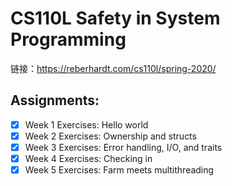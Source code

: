 # CS110L Safety in System Programming
链接：https://reberhardt.com/cs110l/spring-2020/

## Assignments:
- [x] Week 1 Exercises: Hello world
- [x] Week 2 Exercises: Ownership and structs
- [X] Week 3 Exercises: Error handling, I/O, and traits
- [x] Week 4 Exercises: Checking in
- [x] Week 5 Exercises: Farm meets multithreading